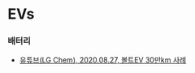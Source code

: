 # EVs

### 배터리
- [유튜브(LG Chem), 2020.08.27, 볼트EV 30만km 사례](https://www.youtube.com/watch?v=O74m7dgqhpk)  
